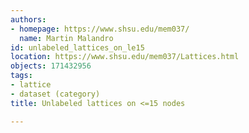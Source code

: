 ```yaml
---
authors:
- homepage: https://www.shsu.edu/mem037/
  name: Martin Malandro
id: unlabeled_lattices_on_le15
location: https://www.shsu.edu/mem037/Lattices.html
objects: 171432956
tags:
- lattice
- dataset (category)
title: Unlabeled lattices on <=15 nodes

---
```


